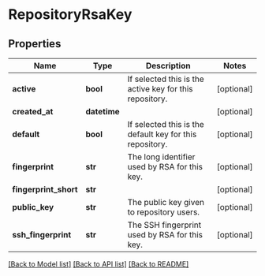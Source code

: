 # RepositoryRsaKey

## Properties
Name | Type | Description | Notes
------------ | ------------- | ------------- | -------------
**active** | **bool** | If selected this is the active key for this repository. | [optional] 
**created_at** | **datetime** |  | [optional] 
**default** | **bool** | If selected this is the default key for this repository. | [optional] 
**fingerprint** | **str** | The long identifier used by RSA for this key. | [optional] 
**fingerprint_short** | **str** |  | [optional] 
**public_key** | **str** | The public key given to repository users. | [optional] 
**ssh_fingerprint** | **str** | The SSH fingerprint used by RSA for this key. | [optional] 

[[Back to Model list]](../README.md#documentation-for-models) [[Back to API list]](../README.md#documentation-for-api-endpoints) [[Back to README]](../README.md)


